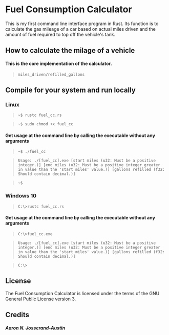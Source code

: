 # Fuel Consumption Calculator

This is my first command line interface program in Rust. Its function is to calculate the gas mileage of a car based on actual miles driven and the amount of fuel required to top off the vehicle's tank.
 
## How to calculate the milage of a vehicle

#### This is the core implementation of the calculator.

> `miles_driven/refilled_gallons`

## Compile for your system and run locally
### Linux
> `~$ rustc fuel_cc.rs`

> `~$ sudo chmod +x fuel_cc`

#### Get usage at the command line by calling the executable without any arguments
> `~$ ./fuel_cc`

> `Usage: ./[fuel_cc].exe [start miles (u32: Must be a positive integer.)] [end miles (u32: Must be a positive integer greater in value than the 'start miles' value.)] [gallons refilled (f32: Should contain decimal.)]`

> `~$  `

### Windows 10

> `C:\>rustc fuel_cc.rs`

#### Get usage at the command line by calling the executable without any arguments
> `C:\>fuel_cc.exe`

> `Usage: ./[fuel_cc].exe [start miles (u32: Must be a positive integer.)] [end miles (u32: Must be a positive integer greater in value than the 'start miles' value.)] [gallons refilled (f32: Should contain decimal.)]`

> `C:\>  `

## License
The Fuel Consumption Calculator is licensed under the terms of the GNU General Public License version 3.

## Credits
##### Aaron N. Josserand-Austin
